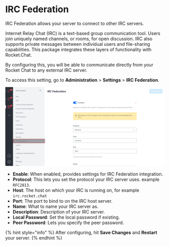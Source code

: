 # IRC Federation

IRC Federation allows your server to connect to other IRC servers.

Internet Relay Chat (IRC) is a text-based group communication tool. Users join uniquely named channels, or rooms, for open discussion. IRC also supports private messages between individual users and file-sharing capabilities. This package integrates these layers of functionality with Rocket.Chat.

By configuring this, you will be able to communicate directly from your Rocket Chat to any external IRC server.

To access this setting, go to **Administration** > **Settings** > **IRC Federation**.

![](<../../../.gitbook/assets/image (680).png>)

* **Enable**: When enabled, provides settings for IRC Federation integration.
* **Protocol**: This lets you set the protocol your IRC server uses. example `RFC2813`.
* **Host**: The host on which your IRC is running on, for example `irc.rocket.chat`
* **Port**: The port to bind to on the IRC host server.
* **Name**: What to name your IRC server as.
* **Description**: Description of your IRC server.
* **Local Password**: Set the local password if existing.
* **Peer Password**: Lets you specify the peer password.

{% hint style="info" %}
After configuring, hit **Save Changes** and **Restart** your server.
{% endhint %}
